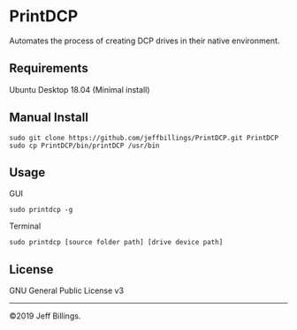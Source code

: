 # PrintDCP
Automates the process of creating DCP drives in their native environment.

## Requirements
Ubuntu Desktop 18.04 (Minimal install)

## Manual Install
```
sudo git clone https://github.com/jeffbillings/PrintDCP.git PrintDCP
sudo cp PrintDCP/bin/printDCP /usr/bin
```

## Usage
GUI
```
sudo printdcp -g
```

Terminal
```
sudo printdcp [source folder path] [drive device path]
```

## License
GNU General Public License v3

---

©2019 Jeff Billings.
